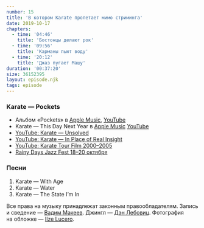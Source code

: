 ```yaml
---
number: 15
title: 'В котором Karate пролетает мимо стриминга'
date: 2019-10-17
chapters:
  - time: '04:46'
    title: 'Бостонцы делают рок'
  - time: '09:56'
    title: 'Карманы пьют воду'
  - time: '20:12'
    title: 'Джаз пугает Машу'
duration: '00:37:20'
size: 36152395
layout: episode.njk
tags: episode
---
```


### Karate — Pockets

- Альбом «Pockets» в
  [Apple Music](https://music.apple.com/album/262858950),
  [YouTube](https://youtu.be/Z-EnrhB1h4I)
- Karate — This Day Next Year в
  [Apple Music](https://music.apple.com/album/262857201?i=262858635)
  [YouTube](https://youtu.be/sLcHPmP47tU)
- [YouTube: Karate — Unsolved](https://youtu.be/IowOtKr4g-s)
- [YouTube: Karate — In Place of Real Insight](https://youtu.be/icqiD8_45Os)
- [YouTube: Karate Tour Film 2000–2005](https://youtu.be/iu8obVKr4XE)
- [Rainy Days Jazz Fest 18–20 октября](https://rainydaysjazzfest.com/)

### Песни

1. Karate — With Age
2. Karate — Water
3. Karate — The State I’m In

Все права на музыку принадлежат законным правообладателям. Запись и сведение — [Вадим Макеев](https://twitter.com/pepelsbey). Джингл — [Дэн Лебовиц](https://www.youtube.com/channel/UC38A5qHrlc_Zgua7vL4b96w). Фотография на обложке — [Ilze Lucero](https://unsplash.com/photos/l_VVd8nV3PE).
